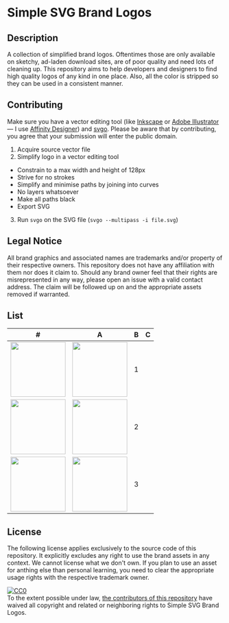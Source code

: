 # Simple SVG Brand Logos

## Description

A collection of simplified brand logos. Oftentimes those are only available on sketchy, ad-laden download sites, are of poor quality and need lots of cleaning up. This repository aims to help developers and designers to find high quality logos of any kind in one place. Also, all the color is stripped so they can be used in a consistent manner.

## Contributing

Make sure you have a vector editing tool (like [Inkscape](https://inkscape.org/) or [Adobe Illustrator](https://www.adobe.com/products/illustrator/) — I use [Affinity Designer](https://affinity.serif.com/designer/)) and [svgo](https://github.com/svg/svgo). Please be aware that by contributing, you agree that your submission will enter the public domain.

1. Acquire source vector file
2. Simplify logo in a vector editing tool
  - Constrain to a max width and height of 128px
  - Strive for no strokes
  - Simplify and minimise paths by joining into curves
  - No layers whatsoever
  - Make all paths black
  - Export SVG
3. Run `svgo` on the SVG file (`svgo --multipass -i file.svg`)

## Legal Notice

All brand graphics and associated names are trademarks and/or property of their respective owners. This repository does not have any affiliation with them nor does it claim to. Should any brand owner feel that their rights are misrepresented in any way, please open an issue with a valid contact address. The claim will be followed up on and the appropriate assets removed if warranted.

## List

| #   | A   | B   | C   |
|:---:|:---:|:---:|:---:|
| <img src="https://cdn.rawgit.com/herrbischoff/simple-svg-brand-logos/master/logos/3com.svg" width="128"> | <img src="https://cdn.rawgit.com/herrbischoff/simple-svg-brand-logos/master/logos/adidas.svg" width="128"> | 1 |
| <img src="https://cdn.rawgit.com/herrbischoff/simple-svg-brand-logos/master/logos/3m.svg" align="center" width="128"> | <img src="https://cdn.rawgit.com/herrbischoff/simple-svg-brand-logos/master/logos/adobe.svg" width="128"> | 2 |
| <img src="https://cdn.rawgit.com/herrbischoff/simple-svg-brand-logos/master/logos/500px.svg" width="128"> | <img src="https://cdn.rawgit.com/herrbischoff/simple-svg-brand-logos/master/logos/alesis.svg" width="128"> | 3 |

## License

The following license applies exclusively to the source code of this repository. It explicitly excludes any right to use the brand assets in any context. We cannot license what we don't own. If you plan to use an asset for anthing else than personal learning, you need to clear the appropriate usage rights with the respective trademark owner.

<p xmlns:dct="http://purl.org/dc/terms/" xmlns:vcard="http://www.w3.org/2001/vcard-rdf/3.0#">
  <a rel="license"
     href="http://creativecommons.org/publicdomain/zero/1.0/">
    <img src="http://i.creativecommons.org/p/zero/1.0/88x31.png" style="border-style: none;" alt="CC0" />
  </a>
  <br />
  To the extent possible under law,
  <a rel="dct:publisher"
     href="https://github.com/herrbischoff/simple-svg-brand-logos/graphs/contributors">
    <span property="dct:title">the contributors of this repository</span></a>
  have waived all copyright and related or neighboring rights to
  <span property="dct:title">Simple SVG Brand Logos</span>.
</p>
